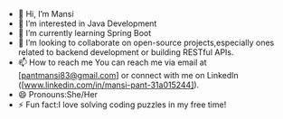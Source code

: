 - 👋 Hi, I’m Mansi
- 👀 I’m interested in Java Development
- 🌱 I’m currently learning Spring Boot
- 💞️ I’m looking to collaborate on open-source projects,especially ones related to backend development or building RESTful APIs.
- 📫 How to reach me You can reach me via email at [pantmansi83@gmail.com] or connect with me on LinkedIn ([www.linkedin.com/in/mansi-pant-31a015244]).
- 😄 Pronouns:She/Her
- ⚡ Fun fact:I love solving coding puzzles in my free time!

<!---
CsMansi/CsMansi is a ✨ special ✨ repository because its `README.md` (this file) appears on your GitHub profile.
You can click the Preview link to take a look at your changes.
--->
